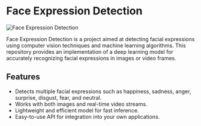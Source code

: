 # Face Expression Detection

![Face Expression Detection](https://i0.wp.com/sefiks.com/wp-content/uploads/2018/01/kid-expressions-cover.png?resize=459%2C409&ssl=1)

Face Expression Detection is a project aimed at detecting facial expressions using computer vision techniques and machine learning algorithms. This repository provides an implementation of a deep learning model for accurately recognizing facial expressions in images or video frames.

## Features

- Detects multiple facial expressions such as happiness, sadness, anger, surprise, disgust, fear, and neutral.
- Works with both images and real-time video streams.
- Lightweight and efficient model for fast inference.
- Easy-to-use API for integration into your own applications.  
